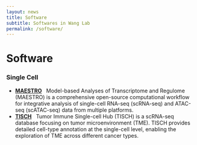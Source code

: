 ```yaml
---
layout: news
title: Software
subtitle: Softwares in Wang Lab
permalink: /software/
---
```


# Software
### Single Cell 
- [**MAESTRO**](http://github.com/liulab-dfci/MAESTRO) &nbsp;
Model-based Analyses of Transcriptome and Regulome (MAESTRO) is a comprehensive open-source computational workflow for integrative analysis of single-cell RNA-seq (scRNA-seq) and ATAC-seq (scATAC-seq) data from multiple platforms.
- [**TISCH**](http://tisch.comp-genomics.org) &nbsp;
Tumor Immune Single-cell Hub (TISCH) is a scRNA-seq database focusing on tumor microenvironment (TME). TISCH provides detailed cell-type annotation at the single-cell level, enabling the exploration of TME across different cancer types.